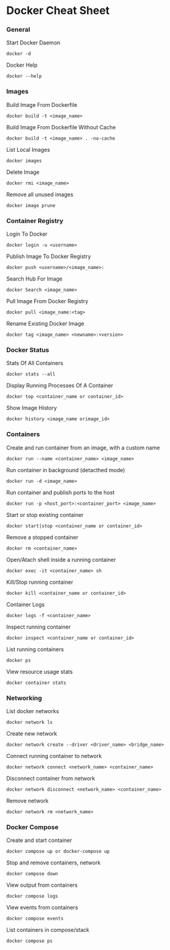 # Docker Cheat Sheet

### General
Start Docker Daemon
```
docker -d
```
Docker Help
```
docker --help
```
### Images
Build Image From Dockerfile
```
docker build -t <image_name>
```
Build Image From Dockerfile Without Cache
```
docker build -t <image_name> . -no-cache
```
List Local Images
```
docker images
```
Delete Image
```
docker rmi <image_name>
```
Remove all unused images
```
docker image prune
```
### Container Registry
Login To Docker
```
docker login -u <username>
```
Publish Image To Docker Registry
```
docker push <username>/<image_name>:
```
Search Hub For Image
```
docker Search <image_name>
```
Pull Image From Docker Registry
```
docker pull <image_name:<tag>
```
Rename Existing Docker Image
```
docker tag <image_name> <newname>:<version>
```
### Docker Status
Stats Of All Containers
```
docker stats --all
```
Display Running Processes Of A Container
```
docker top <container_name or container_id>
```
Show Image History
```
docker history <image_name orimage_id>
```
### Containers
Create and run container from an image, with a custom name
```
docker run --name <container_name> <image_name>
```
Run container in background (detacthed mode)
```
docker run -d <image_name>
```
Run container and publish ports to the host
```
docker run -p <host_port>:<container_port> <image_name>
```
Start or stop existing container
```
docker start|stop <container_name or container_id>
```
Remove a stopped container
```
docker rm <container_name>
```
Open/Atach shell inside a running container
```
docker exec -it <container_name> sh
```
Kill/Stop running container
```
docker kill <container_name or container_id>
```
Container Logs
```
docker logs -f <container_name>
```
Inspect running container
```
docker inspect <container_name or container_id>
```
List running containers
```
docker ps
```
View resource usage stats
```
docker container stats
```
### Networking
List docker networks
```
docker network ls
```
Create new network
```
docker network create --driver <driver_name> <bridge_name>
```
Connect running container to network
```
docker network connect <network_name> <container_name>
```
Disconnect container from network
```
docker network disconnect <network_name> <container_name>
```
Remove network
```
docker network rm <network_name>
```
### Docker Compose
Create and start container
```
docker compose up or docker-compose up
```
Stop and remove containers, network
```
docker compose down
```
View output from containers
```
docker compose logs
```
View events from containers
```
docker compose events
```
List containers in compose/stack
```
docker compose ps
```
